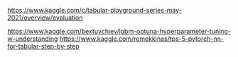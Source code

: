 https://www.kaggle.com/c/tabular-playground-series-may-2021/overview/evaluation

https://www.kaggle.com/bextuychiev/lgbm-optuna-hyperparameter-tuning-w-understanding
https://www.kaggle.com/remekkinas/tps-5-pytorch-nn-for-tabular-step-by-step